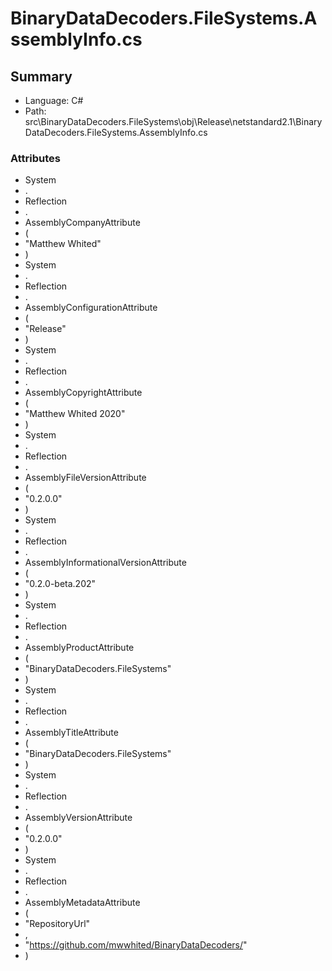 ﻿# BinaryDataDecoders.FileSystems.AssemblyInfo.cs

## Summary

* Language: C#
* Path: src\BinaryDataDecoders.FileSystems\obj\Release\netstandard2.1\BinaryDataDecoders.FileSystems.AssemblyInfo.cs

### Attributes

 - System
 - .
 - Reflection
 - .
 - AssemblyCompanyAttribute
 - (
 - "Matthew Whited"
 - )
 - System
 - .
 - Reflection
 - .
 - AssemblyConfigurationAttribute
 - (
 - "Release"
 - )
 - System
 - .
 - Reflection
 - .
 - AssemblyCopyrightAttribute
 - (
 - "Matthew Whited 2020"
 - )
 - System
 - .
 - Reflection
 - .
 - AssemblyFileVersionAttribute
 - (
 - "0.2.0.0"
 - )
 - System
 - .
 - Reflection
 - .
 - AssemblyInformationalVersionAttribute
 - (
 - "0.2.0-beta.202"
 - )
 - System
 - .
 - Reflection
 - .
 - AssemblyProductAttribute
 - (
 - "BinaryDataDecoders.FileSystems"
 - )
 - System
 - .
 - Reflection
 - .
 - AssemblyTitleAttribute
 - (
 - "BinaryDataDecoders.FileSystems"
 - )
 - System
 - .
 - Reflection
 - .
 - AssemblyVersionAttribute
 - (
 - "0.2.0.0"
 - )
 - System
 - .
 - Reflection
 - .
 - AssemblyMetadataAttribute
 - (
 - "RepositoryUrl"
 - ,
 - "https://github.com/mwwhited/BinaryDataDecoders/"
 - )

